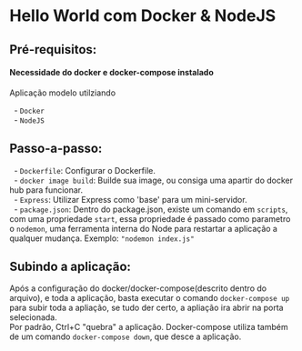 # Hello World com Docker & NodeJS

## Pré-requisitos:

#### Necessidade do docker e docker-compose instalado

Aplicação modelo utilziando

&nbsp; - `Docker`<br>
&nbsp; - `NodeJS`

## Passo-a-passo:

&nbsp; - `Dockerfile`: Configurar o Dockerfile.<br>
&nbsp; - `docker image build`: Builde sua image, ou consiga uma apartir do docker hub para funcionar.<br>
&nbsp; - `Express`: Utilizar Express como 'base' para um mini-servidor.<br>
&nbsp; - `package.json`: Dentro do package.json, existe um comando em `scripts`, com uma propriedade `start`, essa propriedade é passado como parametro o `nodemon`, uma ferramenta interna do Node para restartar a aplicação a qualquer mudança. Exemplo: `"nodemon index.js"`<br>

## Subindo a aplicação:

Após a configuração do docker/docker-compose(descrito dentro do arquivo), e toda a aplicação, basta executar o comando `docker-compose up` para subir toda a apliação, se tudo der certo, a apliação ira abrir na porta selecionada.<br>
Por padrão, Ctrl+C "quebra" a aplicação. Docker-compose utiliza também de um comando `docker-compose down`, que desce a aplicação.
